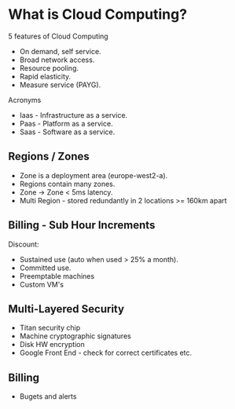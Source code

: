 # What is Cloud Computing?

5 features of Cloud Computing

- On demand, self service.
- Broad network access.
- Resource pooling.
- Rapid elasticity.
- Measure service (PAYG).

Acronyms

- Iaas - Infrastructure as a service.
- Paas - Platform as a service.
- Saas - Software as a service.

## Regions / Zones

- Zone is a deployment area (europe-west2-a).
- Regions contain many zones.
- Zone -> Zone < 5ms latency.
- Multi Region - stored redundantly in 2 locations >= 160km apart

## Billing - Sub Hour Increments

Discount:
- Sustained use (auto when used > 25% a month).
- Committed use.
- Preemptable machines
- Custom VM's

## Multi-Layered Security

- Titan security chip
- Machine cryptographic signatures
- Disk HW encryption
- Google Front End - check for correct certificates etc.

## Billing

- Bugets and alerts
<!--stackedit_data:
eyJoaXN0b3J5IjpbMTQ5MzQ5Mjc3MiwtOTgxMzQ4OTE0LC05ND
czOTA2NDcsOTIxMTczODgyLDUwNzk3NTA4LC00Mjk5NzUxNywx
MzU3ODExMDksLTE2OTY0MTk3OF19
-->